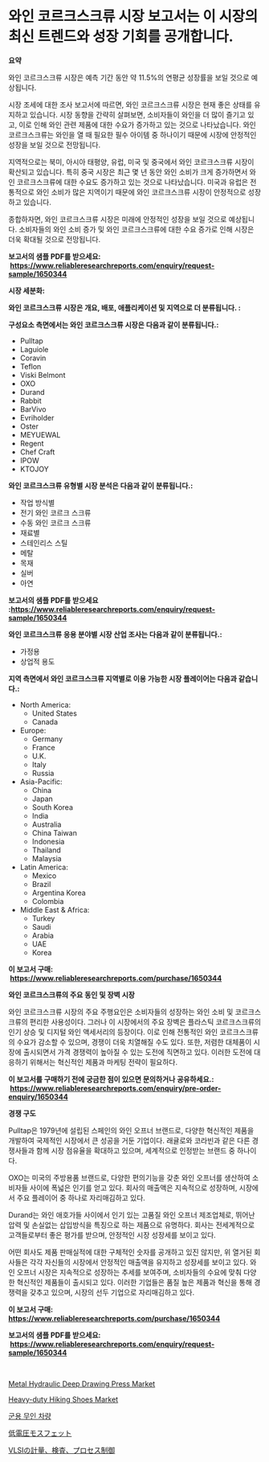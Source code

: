 <p><h1>와인 코르크스크류 시장 보고서는 이 시장의 최신 트렌드와 성장 기회를 공개합니다.</h1></p><p><strong>요약</strong></p>
<p><p>와인 코르크스크류 시장은 예측 기간 동안 약 11.5%의 연평균 성장률을 보일 것으로 예상됩니다. </p><p>시장 조세에 대한 조사 보고서에 따르면, 와인 코르크스크류 시장은 현재 좋은 상태를 유지하고 있습니다. 시장 동향을 간략히 살펴보면, 소비자들이 와인을 더 많이 즐기고 있고, 이로 인해 와인 관련 제품에 대한 수요가 증가하고 있는 것으로 나타났습니다. 와인 코르크스크류는 와인을 열 때 필요한 필수 아이템 중 하나이기 때문에 시장에 안정적인 성장을 보일 것으로 전망됩니다.</p><p>지역적으로는 북미, 아시아 태평양, 유럽, 미국 및 중국에서 와인 코르크스크류 시장이 확산되고 있습니다. 특히 중국 시장은 최근 몇 년 동안 와인 소비가 크게 증가하면서 와인 코르크스크류에 대한 수요도 증가하고 있는 것으로 나타났습니다. 미국과 유럽은 전통적으로 와인 소비가 많은 지역이기 때문에 와인 코르크스크류 시장이 안정적으로 성장하고 있습니다.</p><p>종합하자면, 와인 코르크스크류 시장은 미래에 안정적인 성장을 보일 것으로 예상됩니다. 소비자들의 와인 소비 증가 및 와인 코르크스크류에 대한 수요 증가로 인해 시장은 더욱 확대될 것으로 전망됩니다.</p></p>
<p><strong>보고서의 샘플 PDF를 받으세요: &nbsp;<a href="https://www.reliableresearchreports.com/enquiry/request-sample/1650344">https://www.reliableresearchreports.com/enquiry/request-sample/1650344</a></strong></p>
<p><strong>시장 세분화:</strong></p>
<p><strong> 와인 코르크스크류 시장은 개요, 배포, 애플리케이션 및 지역으로 더 분류됩니다. :</strong></p>
<p><strong>구성요소 측면에서는 와인 코르크스크류 시장은 다음과 같이 분류됩니다.:</strong></p>
<p><ul><li>Pulltap</li><li>Laguiole</li><li>Coravin</li><li>Teflon</li><li>Viski Belmont</li><li>OXO</li><li>Durand</li><li>Rabbit</li><li>BarVivo</li><li>Evriholder</li><li>Oster</li><li>MEYUEWAL</li><li>Regent</li><li>Chef Craft</li><li>IPOW</li><li>KTOJOY</li></ul></p>
<p><strong> 와인 코르크스크류 유형별 시장 분석은 다음과 같이 분류됩니다.:</strong></p>
<p><ul><li>작업 방식별</li><li>전기 와인 코르크 스크류</li><li>수동 와인 코르크 스크류</li><li>재료별</li><li>스테인리스 스틸</li><li>메탈</li><li>목재</li><li>실버</li><li>아연</li></ul></p>
<p><strong>보고서의 샘플 PDF를 받으세요 :<a href="https://www.reliableresearchreports.com/enquiry/request-sample/1650344">https://www.reliableresearchreports.com/enquiry/request-sample/1650344</a></strong></p>
<p><strong> 와인 코르크스크류 응용 분야별 시장 산업 조사는 다음과 같이 분류됩니다.:</strong></p>
<p><ul><li>가정용</li><li>상업적 용도</li></ul></p>
<p><strong>지역 측면에서 와인 코르크스크류 지역별로 이용 가능한 시장 플레이어는 다음과 같습니다.:</strong></p>
<p><ul>
    <li>
        North America:
        <ul>
            <li>United States</li>
            <li>Canada</li>
        </ul>
    </li>
    <li>
        Europe:
        <ul>
            <li>Germany</li>
            <li>France</li>
            <li>U.K.</li>
            <li>Italy</li>
            <li>Russia</li>
        </ul>
    </li>
    <li>
        Asia-Pacific:
        <ul>
            <li>China</li>
            <li>Japan</li>
            <li>South Korea</li>
            <li>India</li>
            <li>Australia</li>
            <li>China Taiwan</li>
            <li>Indonesia</li>
            <li>Thailand</li>
            <li>Malaysia</li>
        </ul>
    </li>
    <li>
        Latin America:
        <ul>
            <li>Mexico</li>
            <li>Brazil</li>
            <li>Argentina Korea</li>
            <li>Colombia</li>
        </ul>
    </li>
    <li>
        Middle East & Africa:
        <ul>
            <li>Turkey</li>
            <li>Saudi</li>
            <li>Arabia</li>
            <li>UAE</li>
            <li>Korea</li>
        </ul>
    </li>
    </ul></p>
<p><strong>이 보고서 구매: &nbsp;<a href="https://www.reliableresearchreports.com/purchase/1650344">https://www.reliableresearchreports.com/purchase/1650344</a></strong></p>
<p><strong>와인 코르크스크류의 주요 동인 및 장벽 시장</strong></p>
<p><p>와인 코르크스크류 시장의 주요 주행요인은 소비자들의 성장하는 와인 소비 및 코르크스크류의 편리한 사용성이다. 그러나 이 시장에서의 주요 장벽은 플라스틱 코르크스크류의 인기 상승 및 디지털 와인 액세서리의 등장이다. 이로 인해 전통적인 와인 코르크스크류의 수요가 감소할 수 있으며, 경쟁이 더욱 치열해질 수도 있다. 또한, 저렴한 대체품이 시장에 출시되면서 가격 경쟁력이 높아질 수 있는 도전에 직면하고 있다. 이러한 도전에 대응하기 위해서는 혁신적인 제품과 마케팅 전략이 필요하다.</p></p>
<p><strong>이 보고서를 구매하기 전에 궁금한 점이 있으면 문의하거나 공유하세요.: &nbsp;<a href="https://www.reliableresearchreports.com/enquiry/pre-order-enquiry/1650344">https://www.reliableresearchreports.com/enquiry/pre-order-enquiry/1650344</a></strong></p>
<p><strong>경쟁 구도</strong></p>
<p><p>Pulltap은 1979년에 설립된 스페인의 와인 오프너 브랜드로, 다양한 혁신적인 제품을 개발하여 국제적인 시장에서 큰 성공을 거둔 기업이다. 래귤로와 코라빈과 같은 다른 경쟁사들과 함께 시장 점유율을 확대하고 있으며, 세계적으로 인정받는 브랜드 중 하나이다.</p><p>OXO는 미국의 주방용품 브랜드로, 다양한 편의기능을 갖춘 와인 오프너를 생산하여 소비자들 사이에 폭넓은 인기를 얻고 있다. 회사의 매출액은 지속적으로 성장하며, 시장에서 주요 플레이어 중 하나로 자리매김하고 있다.</p><p>Durand는 와인 애호가들 사이에서 인기 있는 고품질 와인 오프너 제조업체로, 뛰어난 압력 및 손실없는 삽입방식을 특징으로 하는 제품으로 유명하다. 회사는 전세계적으로 고객들로부터 좋은 평가를 받으며, 안정적인 시장 성장세를 보이고 있다.</p><p>어떤 회사도 제품 판매실적에 대한 구체적인 숫자를 공개하고 있진 않지만, 위 열거된 회사들은 각각 자신들의 시장에서 안정적인 매출액을 유지하고 성장세를 보이고 있다. 와인 오프너 시장은 지속적으로 성장하는 추세를 보여주며, 소비자들의 수요에 맞춰 다양한 혁신적인 제품들이 출시되고 있다. 이러한 기업들은 품질 높은 제품과 혁신을 통해 경쟁력을 갖추고 있으며, 시장의 선두 기업으로 자리매김하고 있다.</p></p>
<p><strong>이 보고서 구매: &nbsp; <a href="https://www.reliableresearchreports.com/purchase/1650344">https://www.reliableresearchreports.com/purchase/1650344</a></strong></p>
<p><strong>보고서의 샘플 PDF를 받으세요: &nbsp;<a href="https://www.reliableresearchreports.com/enquiry/request-sample/1650344">https://www.reliableresearchreports.com/enquiry/request-sample/1650344</a></strong><strong></strong></p>
<p>&nbsp;</p>
<p><p><a href="https://www.linkedin.com/pulse/metal-hydraulic-deep-drawing-press-market-furnish-information-tqxnf?trackingId=VEda2B09ODELZiGhN%2BtzCQ%3D%3D">Metal Hydraulic Deep Drawing Press Market</a></p><p><a href="https://www.linkedin.com/pulse/heavy-duty-hiking-shoes-market-furnish-information-size-11q1f?trackingId=DEeMcO%2B6WebrGdzZB1t4fg%3D%3D">Heavy-duty Hiking Shoes Market</a></p><p><a href="https://medium.com/@koleledner/%EA%B5%B0%EC%82%AC-%EB%AC%B4%EC%9D%B8%EC%B0%A8%EB%9F%89-%EC%8B%9C%EC%9E%A5-%EC%9C%A0%ED%98%95-%EC%9D%91%EC%9A%A9-%EB%B0%8F-%EC%A7%80%EB%A6%AC%EC%97%90-%EB%8C%80%ED%95%9C-%ED%8F%AC%EA%B4%84%EC%A0%81%EC%9D%B8-%ED%8F%89%EA%B0%80-2dcecf2d6ea8">군용 무인 차량</a></p><p><a href="https://medium.com/@isabeleterson7845/%E4%BD%8E%E9%9B%BB%E5%9C%A7mosfet%E5%B8%82%E5%A0%B4-%E3%82%BF%E3%82%A4%E3%83%97-%E3%82%A2%E3%83%97%E3%83%AA%E3%82%B1%E3%83%BC%E3%82%B7%E3%83%A7%E3%83%B3-%E5%9C%B0%E7%90%86%E3%81%AB%E3%82%88%E3%82%8B%E5%8C%85%E6%8B%AC%E7%9A%84%E3%81%AA%E8%A9%95%E4%BE%A1-4fae7fe41193">低電圧モスフェット</a></p><p><a href="https://github.com/one-cool-chick/Market-Research-Report-List-1/blob/main/607900310957.md">VLSIの計量、検査、プロセス制御</a></p></p>
